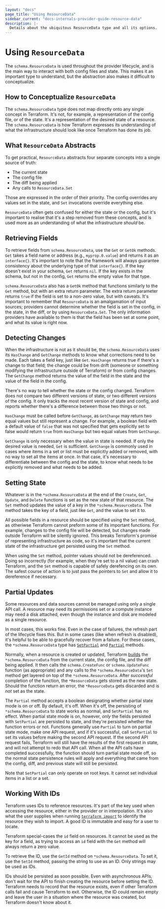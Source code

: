 ```yaml
---
layout: "docs"
page_title: "Using ResourceData"
sidebar_current: "docs-internals-provider-guide-resource-data"
description: |-
  Details about the ubiquitous ResourceData type and all its options.
---
```


# Using `ResourceData`

The `schema.ResourceData` is used throughout the provider lifecycle, and is the
main way to interact with both config files and state. This makes it an
important type to understand, but the abstraction also makes it difficult to
conceptualize.

## How to Conceptualize `ResourceData`

The `schema.ResourceData` type does not map directly onto any single concept in
Terraform. It's not, for example, a representation of the config file, or of
the state. It's a representation of the desired state of a resource. The
`schema.ResourceData` is how Terraform expresses its understanding of what the
infrastructure should look like once Terraform has done its job.

## What `ResourceData` Abstracts

To get practical, `ResourceData` abstracts four separate concepts into a single
source of truth:

* The current state
* The config file
* The diff being applied
* Any calls to `ResourceData.Set`

Those are expressed in the order of their priority. The config overrides any
values set in the state, and `Set` invocations override everything else.

`ResourceData` often gets confused for either the state or the config, but it's
important to realise that it's a step removed from these concepts, and is used
more as an understanding of what the infrastructure _should_ be.

## Retrieving Fields

To retrieve fields from `schema.ResourceData`, use the `Get` or `GetOk`
methods. `Get` takes a field name or address (e.g., `myprop.0.value`) and
returns it as an `interface{}`. It's important to note that the framework will
always guarantee consistency about the underlying type of that `interface{}`.
If the key doesn't exist in your schema, `Get` returns `nil`. If the key exists
in the schema, but not in the config, `Get` returns the empty value for that
type.

`schema.ResourceData` also has a `GetOk` method that functions similarly to the
`Get` method, but with an extra return parameter. The extra return parameter
returns `true` if the field is set to a non-zero value, but with caveats. It's
important to remember that `ResourceData` is an amalgamation of input sources;
providers cannot determine whether the field is set in the config, in the
state, in the diff, or by using `ResourceData.Set`. The only information
providers have available to them is that the field has been set at some point,
and what its value is right now.

## Detecting Changes

When the infrastructure is not as it should be, the `schema.ResourceData` uses
its `HasChange` and `GetChange` methods to know what corrections need to be
made. Each takes a field key, just like `Get`. `HasChange` returns true if
there's a change to that field; the change could be from drift (someone or
something modifying the infrastructure outside of Terraform) or from config
changes. The `GetChange` method returns the value of the field in the state and
the value of the field in the config.

There's no way to tell whether the state or the config changed. Terraform does
not compare two different versions of state, or two different versions of the
config. It only tracks the most recent version of state and config, and reports
whether there's a difference between those two things or not.

`HasChange` must be called before `GetChange`, as `GetChange` may return two
equal values but still represent a change. For example, a boolean field with a
default value of `false` that was not specified that gets explicitly set to
false would return `true` from `HasChange` but two equal values from
`GetChange`.

`GetChange` is only necessary when the value in state is needed. If only the
desired value is needed, `Get` is sufficient. `GetChange` is commonly used in
cases where items in a set or list must be explicitly added or removed, with no
way to set all the items at once. In that case, it's necessary to differentiate
between the config and the state, to know what needs to be explicitly removed
and what needs to be added.

## Setting State

Whatever is in the `*schema.ResourceData` at the end of the `Create`, `Get`,
`Update`, and `Delete` functions is set as the new state of that resource. The
`Set` method updates the value of a key in the `*schema.ResourceData`. The
method takes the key of a field, just like `Get`, and the value to set it to.

All possible fields in a resource should be specified using the `Set` method,
as otheriwse Terraform cannot preform some of its important functions. For
example, changes to the config file will be detected, but changes made outside
Terraform will be silently ignored. This breaks Terraform's promise of
representing infrastructure as code, so it's important that the current state
of the infrastructure get persisted using the `Set` method.

When using the `Set` method, pointer values should not be dereferenced. Doing
so incorrectly (for example, when they're set to a nil value) can crash
Terraform, and the `Set` method is capable of safely derefencing on its own.
The safest course of action is to just pass the pointers to `Set` and allow it
to dereference if necessary.

## Partial Updates

Some resources and data sources cannot be managed using only a single API call.
A resource may need its permissions set or a compute instance may need a disk
attached, even though the instance and disk are modeled as a single resource.

In most cases, this works fine. Even in the case of failures, the refresh part
of the lifecycle fixes this. But in some cases (like when refresh is disabled),
it's helpful to be able to gracefully recover from a failure. For these cases,
the `*schema.ResourceData` type has
[`SetPartial`](https://godoc.org/github.com/hashicorp/terraform/helper/schema#ResourceData.SetPartial)
and
[`Partial`](https://godoc.org/github.com/hashicorp/terraform/helper/schema#ResourceData.Partial)
methods.

Normally, when a resource is created or updated, Terraform
[builds](#what-resourcedata-abstracts) the `*schema.ResourceData` from the
current state, the config file, and the diff being applied. It then calls the
`schema.CreateFunc` or `schema.UpdateFunc` function (as appropriate) and any
calls to the `*schema.ResourceData`'s `Set` method get layered on top of the
`*schema.ResourceData`. After _successful_ completion of the function, the
`*ResourceData` gets stored as the new state. Should the function return an
error, the `*ResourceData` gets discarded and is _not_ set as the state.

The `Partial` method accepts a boolean designating whether partial state mode
is on or off. By default, it's off. When it's off, the persisting of
`*schema.ResourceData` to state works as normal, and `SetPartial` has no
effect. When partial state mode is on, however, _only_ the fields persisted
with `SetPartial` are persisted to state, and they're persisted whether the
function errors or not. Functions generally use `Partial` to turn on partial
state mode, make one API request, and if it's successful, call `SetPartial` to
set its values before making the second API request. If the second API request
fails, Terraform will still have the results of the first request in state, and
will not attempt to redo that API call. When all the API calls have completed
successfully, the function should turn partial state mode off, so the normal
state persistence rules will apply and everything that came from the config,
diff, and previous state will still be persisted.

Note that `SetPartial` can only operate on root keys. It cannot set individual
items in a list or a set.

## Working With IDs

Terraform uses IDs to reference resources. It's part of the key used when
accessing the resource, either in the provider or in interpolation. It's also
what the user supplies when running [`terraform
import`](/docs/import/index.html) to identify the resource they wish to import.
A good ID is immutable and easy for a user to locate.

Terraform special-cases the `id` field on resources. It cannot be used as the
key for a field, as trying to access an `id` field with the `Get` method will
always return a zero value.

To retrieve the ID, use the `GetId` method on `*schema.ResourceData`. To set
it, use the `SetId` method, passing the string to use as an ID. Only strings
may be used as IDs.

IDs should be persisted as soon possible. Even with asynchronous APIs, don't
wait for the API to finish creating the resource before setting the ID.
Terraform needs to record that the resource exists, even if other Terraform
calls fail and cause Terraform to exit. Otherwise, the ID could remain empty
and leave the user in a situation where the resource was created, but Terraform
doesn't know about it.
